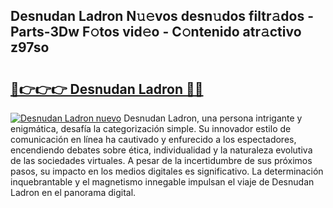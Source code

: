 ## Desnudan Ladron N𝚞𝚎vos desn𝚞dos filtr𝚊dos - Parts-3Dw F𝚘tos vid𝚎o - C𝚘ntenido atr𝚊ctivo z97so

# <h2><a href="http://mb8p2h.tromn.icu/?c=Desnudan+Ladron">🔗👉👉👉 Desnudan Ladron 🔗🔗</a></h2>

[![Desnudan Ladron nuevo](https://i.imgur.com/pEAQMta.gif)](http://mb8p2h.tromn.icu/?c=Desnudan+Ladron)
Desnudan Ladron, una persona intrigante y enigmática, desafía la categorización simple. Su innovador estilo de comunicación en línea ha cautivado y enfurecido a los espectadores, encendiendo debates sobre ética, individualidad y la naturaleza evolutiva de las sociedades virtuales. A pesar de la incertidumbre de sus próximos pasos, su impacto en los medios digitales es significativo. La determinación inquebrantable y el magnetismo innegable impulsan el viaje de Desnudan Ladron en el panorama digital.
